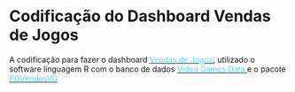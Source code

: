 # Codificação do Dashboard Vendas de Jogos

A codificação para fazer o dashboard <a href='https://tiagocruz.shinyapps.io/Trabalho_Final-ME918/'><font color='#52deff'>Vendas de Jogos</font></a>, utilizado o software linguagem R com o banco de dados <a href='https://www.kaggle.com/datasets/ghassenkhaled/video-games-data' target='_blank'><font color='#52deff'> Video Games Data </font></a> e o pacote <a href='https://github.com/Tiago-HCruz/PGVendasVG' target='_blank'><font color='#52deff'> PGVendasVG </font></a>

